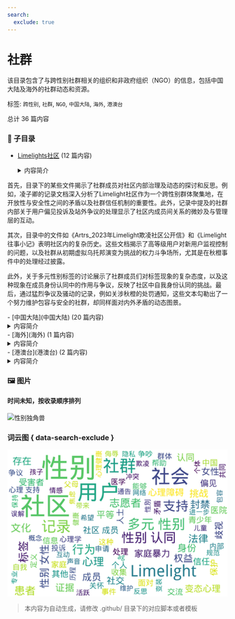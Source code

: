 ```yaml
---
search:
  exclude: true
---
```



# 社群

该目录包含了与跨性别社群相关的组织和非政府组织（NGO）的信息，包括中国大陆及海外的社群动态和资源。


标签: `跨性别`, `社群`, `NGO`, `中国大陆`, `海外`, `港澳台`


总计 36 篇内容


### 📁 子目录

- [Limelights社区](Limelights社区) (12 篇内容)
  <details><summary>内容简介</summary>

  Limelights社区是一个以跨性别者及多元性别群体为核心的在线社群，在这一目录下，记录了多个关于社群内部事务的讨论和故事，这些文档反映了社区在发展过程中的各种挑战和成长：

首先，目录下的某些文件揭示了社群成员对社区内部治理及动态的探讨和反思。例如，凌子卿的记录文档深入分析了Limelight社区作为一个跨性别群体聚集地，在开放性与安全性之间的矛盾以及社群信任机制的重要性。此外，记录中提及的社群内部关于用户偏见投诉及站外争议的处理显示了社区内成员间关系的微妙及与管理层的互动。

其次，目录中的文件如《Artrs_2023年Limelight欺凌社区公开信》和《Limelight 往事小记》表明社区内的复杂历史。这些文档揭示了高等级用户对新用户监视控制的问题，以及社群从初期虚拟乌托邦演变为挑战的权力斗争场所，尤其是在秋橙事件中的处理经过披露。

此外，关于多元性别标签的讨论展示了社群成员们对标签现象的复杂态度，以及这种现象在成员身份认同中的作用与争议，反映了社区中自我身份认同的挑战。最后，通过猛烈争议及骚动的记录，例如关涉秋橙的处罚通知，这些文本勾勒出了一个努力维护包容与安全的社群，却同样面对内外矛盾的动态图景。
  </details>
- [中国大陆](中国大陆) (20 篇内容)
  <details><summary>内容简介</summary>

  这一目录包含了有关中国大陆的跨性别社群及非政府组织（NGO）的信息和资源，旨在为跨性别者提供一个互助与支持的平台。
  </details>
- [海外](海外) (1 篇内容)
  <details><summary>内容简介</summary>

  该目录包含海外跨性别社群与非政府组织（NGO）的相关文件和信息，旨在介绍和记录这些社群如何支持跨性别人士及其所面临的挑战与机遇。
  </details>
- [港澳台](港澳台) (2 篇内容)
  <details><summary>内容简介</summary>

  该目录收录有关港澳台地区跨性别社群及非政府组织的信息和资源，旨在为研究和了解这一人群的现状和需求提供支持。
  </details>


### 🖼️ 图片


#### 时间未知，按收录顺序排列


![性别独角兽](性别独角兽.jpg)



### 词云图 { data-search-exclude }

![./社群及NGO文件/社群讨论摘要词云图](abstracts_wordcloud.png)


> 本内容为自动生成，请修改 .github/ 目录下的对应脚本或者模板
